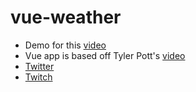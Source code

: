 # vue-weather

- Demo for this [video](https://youtu.be/Fvq3KcV8EhE)
- Vue app is based off Tyler Pott's [video](https://www.youtube.com/watch?v=JLc-hWsPTUY)
- [Twitter](https://twitter.com/madebygps)
- [Twitch](https://twitch.tv/madebygps)
